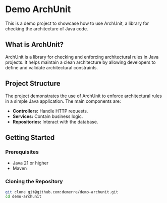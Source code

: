 # Demo ArchUnit

This is a demo project to showcase how to use ArchUnit, a library for checking the architecture of Java code.

## What is ArchUnit?

ArchUnit is a library for checking and enforcing architectural rules in Java projects. It helps maintain a clean architecture by allowing developers to define and validate architectural constraints.

## Project Structure

The project demonstrates the use of ArchUnit to enforce architectural rules in a simple Java application. The main components are:

- **Controllers:** Handle HTTP requests.
- **Services:** Contain business logic.
- **Repositories:** Interact with the database.

## Getting Started

### Prerequisites

- Java 21 or higher
- Maven

### Cloning the Repository

```bash
git clone git@github.com:demerre/demo-archunit.git
cd demo-archunit
